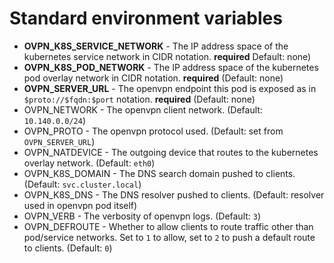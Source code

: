 # Standard environment variables

* **OVPN_K8S_SERVICE_NETWORK** - The IP address space of the kubernetes service network in CIDR notation. **required** Default: none)
* **OVPN_K8S_POD_NETWORK** - The IP address space of the kubernetes pod overlay network in CIDR notation. **required** (Default: none)
* **OVPN_SERVER_URL** - The openvpn endpoint this pod is exposed as in `$proto://$fqdn:$port` notation. **required** (Default: none)
* OVPN_NETWORK - The openvpn client network. (Default: `10.140.0.0/24`)
* OVPN_PROTO - The openvpn protocol used. (Default: set from `OVPN_SERVER_URL`)
* OVPN_NATDEVICE - The outgoing device that routes to the kubernetes overlay network. (Default: `eth0`)
* OVPN_K8S_DOMAIN - The DNS search domain pushed to clients. (Default: `svc.cluster.local`)
* OVPN_K8S_DNS - The DNS resolver pushed to clients. (Default: resolver used in openvpn pod itself)
* OVPN_VERB - The verbosity of openvpn logs. (Default: `3`)
* OVPN_DEFROUTE - Whether to allow clients to route traffic other than pod/service networks. Set to `1` to allow, set to `2` to push a default route to clients. (Default: `0`)
